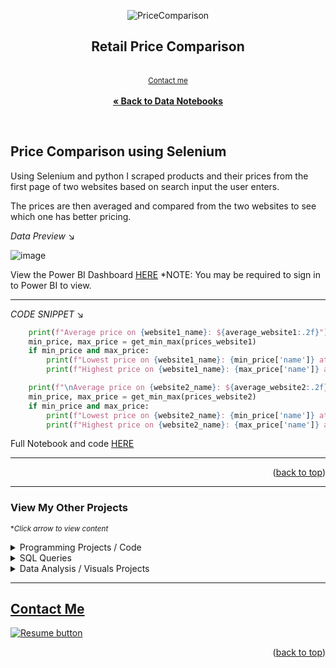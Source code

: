 <a name="readme-top"></a>
<div align="center">

  <img src="https://github.com/CameronCSS/Programming-Languages/assets/121735588/b8806fcd-7775-4eb9-a184-64a5b53ac944" alt="PriceComparison">


  <h2 align="center">Retail Price Comparison</h2>
  <p align="center">
   <br> <sub><a href="https://cameroncss.com/#contact">Contact me</a></sub>
<br>
    <br>
     <a href="https://github.com/CameronCSS/Programming-Languages/tree/main/Data%20Notebooks"><strong>« Back to Data Notebooks</strong></a>
  </p>
</div>

<br>

## Price Comparison using Selenium

Using Selenium and python I scraped products and their prices from the first page of two websites based on search input the user enters.

The prices are then averaged and compared from the two websites to see which one has better pricing.

*Data Preview*
↘️

![image](https://github.com/CameronCSS/Programming-Languages/assets/121735588/43029ec9-3829-4dda-a4e2-1ad43d577874)



View the Power BI Dashboard [HERE](https://app.powerbi.com/view?r=eyJrIjoiOWMwODU5MmItNDY2Ny00ODI4LTlhN2EtMjRjZDlhMDAwYWJlIiwidCI6ImFjMDYwYzUyLWE1NWEtNDBjYS05Zjk4LWNlZjkxYmZjNzg4MSIsImMiOjF9)
*NOTE: You may be required to sign in to Power BI to view.

------------

*CODE SNIPPET*
↘️
```python
    print(f"Average price on {website1_name}: ${average_website1:.2f}")
    min_price, max_price = get_min_max(prices_website1)
    if min_price and max_price:
        print(f"Lowest price on {website1_name}: {min_price['name']} at ${min_price['price']:.2f}")
        print(f"Highest price on {website1_name}: {max_price['name']} at ${max_price['price']:.2f}")

    print(f"\nAverage price on {website2_name}: ${average_website2:.2f}")
    min_price, max_price = get_min_max(prices_website2)
    if min_price and max_price:
        print(f"Lowest price on {website2_name}: {min_price['name']} at ${min_price['price']:.2f}")
        print(f"Highest price on {website2_name}: {max_price['name']} at ${max_price['price']:.2f}")
```

Full Notebook and code [HERE](https://github.com/CameronCSS/Programming-Languages/blob/main/Data%20Notebooks/Price%20Comparison.ipynb)



------------

<p align="right">(<a href="#readme-top">back to top</a>)</p>

----

### View My Other Projects
 <sub>**Click arrow to view content*</sub>
 
 <details>
<summary>Programming Projects / Code</summary>

  ## Python Projects
<a href="https://github.com/CameronCSS/Programming-Languages/tree/main/Python%20Wage%20Calculator" target="new">Python Wage Calculator</a>

&nbsp; &nbsp; - Learned the power of Pandas and PyQt5 libraries. Also learned the importance of notating code for Bug fixing in the future.

## R* Projects
<a href="https://github.com/CameronCSS/Programming-Languages/tree/main/Comparing%20Phone%20Prices%20in%20R" target="new">Comparing Phone Prices in R</a>

&nbsp; &nbsp; - Explored and cleaned a cell phone price dataset found on [Kaggle](https://www.kaggle.com/datasets/rkiattisak/mobile-phone-price).

<a href="https://github.com/CameronCSS/Programming-Languages/tree/main/R-Basics" target="new">R* Basics</a>

&nbsp; &nbsp; - Made a full breakdown detailing the basic functions and uses of the R* programming language.

## Javascript Projects
<a href="https://github.com/CameronCSS/Programming-Languages/tree/main/Javascript" target="new">Javascript Code</a>

&nbsp; &nbsp; - A repo full of my Javascript code. Lots of custom stuff made to work on Carrd websites.
</details>

<details>
  <summary>SQL Queries</summary>
<a href="https://github.com/CameronCSS/SQL-Queries/tree/main/8%20Weeks%20of%20SQL" target="new">8 Weeks of SQL</a>
<br>
&nbsp; &nbsp; - Explored complex queries to clean data, compute customer figures, and organize data in unusual ways.
<br>
<br>
<a href="https://github.com/CameronCSS/SQL-Queries/tree/main/Data%20Lemur%20SQL%20Questions" target="new">Data Lemur SQL Questions</a>
<br>
&nbsp; &nbsp; - SQL interview questions using CTEs, multiple joins, subqueries, aggregations, and other advanced SQL functions.
<br>
<br>
<a href="https://github.com/CameronCSS/SQL-Queries/tree/main/Khan%20Academy%20Advanced%20SQL" target="new">Khan Academy Advanced SQL</a>
<br>
&nbsp; &nbsp; - Expand SQL knowledge about combining tables with JOINs and using multiple queries at once.
<br>
<br>
<a href="https://github.com/CameronCSS/SQL-Queries/tree/main/SQLbolt%20-%20SQL%20lessons" target="new">SQLbolt - SQL lessons</a>
<br>
&nbsp; &nbsp; - Refreshed foundational understanding of SQL and discovered context variations among SQL-powered platforms.
<br>

</details>

<details>
<summary>Data Analysis / Visuals Projects</summary>
<a href="https://github.com/CameronCSS/Data-Analysis/tree/main/Power-BI-Dashboards" target="new">Power BI Dashboards</a>
<br>
&nbsp; &nbsp; - Collection of my Power BI projects/dashboards with detailed analysis and visually appealing data.
<br>
<br>
<a href="https://cameroncss.github.io/Data-Analysis/Netflix/index.html" target="new">Netflix Movies and TV Shows</a>
<br>
&nbsp; &nbsp; - Built out multiple sheets to display on a single visual, and created an interactive dashboard.
<br>	
<br>
<a href="https://github.com/CameronCSS/Data-Analysis/tree/main/SLC%20civilian%20complaints" target="new">SLC civilian complaints</a>
  <br>
&nbsp; &nbsp; - Utilized API calls to gather data from public sources. Built a local DB to use in Power BI to uncover valuable insights.
  <br>
 </details>


----

<a name="Contact"></a> 
## <a href="https://cameroncss.com/#contact">Contact Me</a>

  </table>
  <p style="margin-left: auto;">
    <a href="https://drive.google.com/file/d/1YaM4hDtt2-79ShBVTN06Y3BU79LvFw6J/view?usp=sharing" target="_blank" rel="noopener noreferrer">
      <img src="https://user-images.githubusercontent.com/121735588/215364205-abdfc0ac-53db-4733-8d43-b57c1bafb802.png" alt="Resume button">
    </a>
  </p>
</div>

<p align="right">(<a href="#readme-top">back to top</a>)</p>
